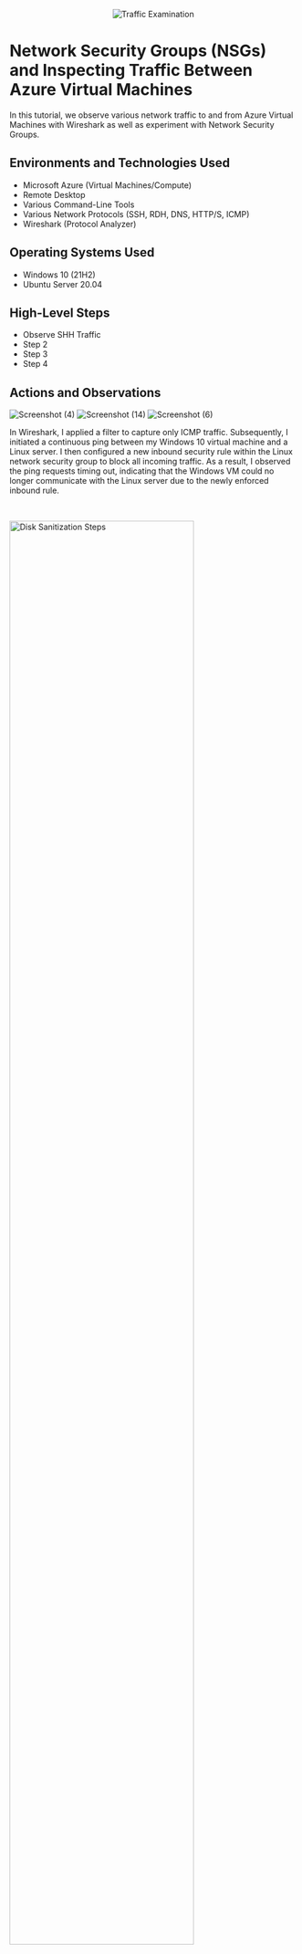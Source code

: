 <p align="center">
<img src="https://i.imgur.com/Ua7udoS.png" alt="Traffic Examination"/>
</p>

<h1>Network Security Groups (NSGs) and Inspecting Traffic Between Azure Virtual Machines</h1>
In this tutorial, we observe various network traffic to and from Azure Virtual Machines with Wireshark as well as experiment with Network Security Groups. <br />





<h2>Environments and Technologies Used</h2>

- Microsoft Azure (Virtual Machines/Compute)
- Remote Desktop
- Various Command-Line Tools
- Various Network Protocols (SSH, RDH, DNS, HTTP/S, ICMP)
- Wireshark (Protocol Analyzer)

<h2>Operating Systems Used </h2>

- Windows 10 (21H2)
- Ubuntu Server 20.04

<h2>High-Level Steps</h2>

- Observe SHH Traffic
- Step 2
- Step 3
- Step 4

<h2>Actions and Observations</h2>

![Screenshot (4)](https://github.com/user-attachments/assets/89cc3874-a3c9-479a-9a21-13620209e44d) ![Screenshot (14)](https://github.com/user-attachments/assets/8cf1e5ef-f1f8-4bc7-bf77-19545144eac9) ![Screenshot (6)](https://github.com/user-attachments/assets/d7a2bd3f-3a62-4158-947b-2ba5a49daad0)



<p>
In Wireshark, I applied a filter to capture only ICMP traffic. Subsequently, I initiated a continuous ping between my Windows 10 virtual machine and a Linux server. I then configured a new inbound security rule within the Linux network security group to block all incoming traffic. As a result, I observed the ping requests timing out, indicating that the Windows VM could no longer communicate with the Linux server due to the newly enforced inbound rule.  
</p>
<br />

<p>
<img src="https://i.imgur.com/DJmEXEB.png" height="80%" width="80%" alt="Disk Sanitization Steps"/>
</p>
<p>
Lorem ipsum dolor sit amet, consectetur adipiscing elit, sed do eiusmod tempor incididunt ut labore et dolore magna aliqua. Ut enim ad minim veniam, quis nostrud exercitation ullamco laboris nisi ut aliquip ex ea commodo consequat. Duis aute irure dolor in reprehenderit in voluptate velit esse cillum dolore eu fugiat nulla pariatur.
</p>
<br />

<p>
<img src="https://i.imgur.com/DJmEXEB.png" height="80%" width="80%" alt="Disk Sanitization Steps"/>
</p>
<p>
Lorem ipsum dolor sit amet, consectetur adipiscing elit, sed do eiusmod tempor incididunt ut labore et dolore magna aliqua. Ut enim ad minim veniam, quis nostrud exercitation ullamco laboris nisi ut aliquip ex ea commodo consequat. Duis aute irure dolor in reprehenderit in voluptate velit esse cillum dolore eu fugiat nulla pariatur.
</p>
<br />
